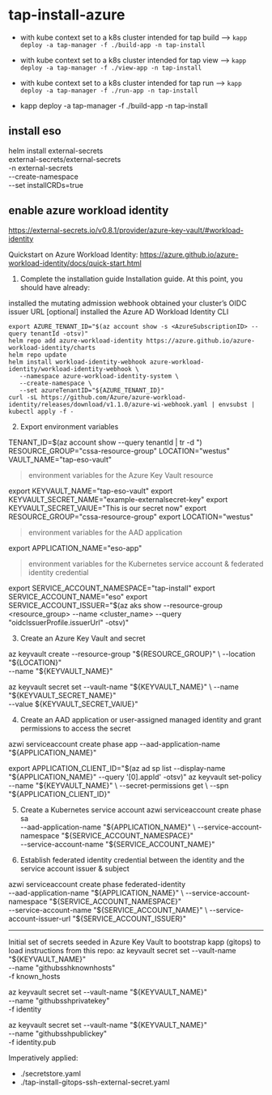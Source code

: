 # tap-install-azure


- with kube context set to a k8s cluster intended for tap build --> `kapp deploy -a tap-manager -f ./build-app -n tap-install`
- with kube context set to a k8s cluster intended for tap view --> `kapp deploy -a tap-manager -f ./view-app -n tap-install`
- with kube context set to a k8s cluster intended for tap run --> `kapp deploy -a tap-manager -f ./run-app -n tap-install`

- kapp deploy -a tap-manager -f ./build-app -n tap-install 

## install eso
helm install external-secrets \
   external-secrets/external-secrets \
    -n external-secrets \
    --create-namespace \
    --set installCRDs=true


## enable azure workload identity
https://external-secrets.io/v0.8.1/provider/azure-key-vault/#workload-identity

Quickstart on Azure Workload Identity:
https://azure.github.io/azure-workload-identity/docs/quick-start.html

1. Complete the installation guide
Installation guide. At this point, you should have already:

installed the mutating admission webhook
obtained your cluster’s OIDC issuer URL
[optional] installed the Azure AD Workload Identity CLI


    export AZURE_TENANT_ID="$(az account show -s <AzureSubscriptionID> --query tenantId -otsv)"
    helm repo add azure-workload-identity https://azure.github.io/azure-workload-identity/charts
    helm repo update
    helm install workload-identity-webhook azure-workload-identity/workload-identity-webhook \
       --namespace azure-workload-identity-system \
       --create-namespace \
       --set azureTenantID="${AZURE_TENANT_ID}"
    curl -sL https://github.com/Azure/azure-workload-identity/releases/download/v1.1.0/azure-wi-webhook.yaml | envsubst | kubectl apply -f -


2. Export environment variables

TENANT_ID=$(az account show --query tenantId | tr -d \")
RESOURCE_GROUP="cssa-resource-group"
LOCATION="westus"
VAULT_NAME="tap-eso-vault"


> environment variables for the Azure Key Vault resource

export KEYVAULT_NAME="tap-eso-vault"
export KEYVAULT_SECRET_NAME="example-externalsecret-key"
export KEYVAULT_SECRET_VAlUE="This is our secret now"
export RESOURCE_GROUP="cssa-resource-group"
export LOCATION="westus"

> environment variables for the AAD application

export APPLICATION_NAME="eso-app"

> environment variables for the Kubernetes service account & federated identity credential

export SERVICE_ACCOUNT_NAMESPACE="tap-install"
export SERVICE_ACCOUNT_NAME="eso"
export SERVICE_ACCOUNT_ISSUER="$(az aks show --resource-group <resource_group> --name <cluster_name> --query "oidcIssuerProfile.issuerUrl" -otsv)"

3. Create an Azure Key Vault and secret

az keyvault create --resource-group "${RESOURCE_GROUP}" \
   --location "${LOCATION}" \
   --name "${KEYVAULT_NAME}"

az keyvault secret set --vault-name "${KEYVAULT_NAME}" \
   --name "${KEYVAULT_SECRET_NAME}" \
   --value ${KEYVAULT_SECRET_VAlUE}"


4. Create an AAD application or user-assigned managed identity and grant permissions to access the secret

azwi serviceaccount create phase app --aad-application-name "${APPLICATION_NAME}"
    
export APPLICATION_CLIENT_ID="$(az ad sp list --display-name "${APPLICATION_NAME}" --query '[0].appId' -otsv)"
az keyvault set-policy --name "${KEYVAULT_NAME}" \
  --secret-permissions get \
  --spn "${APPLICATION_CLIENT_ID}"


5. Create a Kubernetes service account
azwi serviceaccount create phase sa \
  --aad-application-name "${APPLICATION_NAME}" \
  --service-account-namespace "${SERVICE_ACCOUNT_NAMESPACE}" \
  --service-account-name "${SERVICE_ACCOUNT_NAME}"


6. Establish federated identity credential between the identity and the service account issuer & subject

azwi serviceaccount create phase federated-identity \
  --aad-application-name "${APPLICATION_NAME}" \
  --service-account-namespace "${SERVICE_ACCOUNT_NAMESPACE}" \
  --service-account-name "${SERVICE_ACCOUNT_NAME}" \
  --service-account-issuer-url "${SERVICE_ACCOUNT_ISSUER}"


---
Initial set of secrets seeded in Azure Key Vault to bootstrap kapp (gitops) to load instructions from this repo:
az keyvault secret set --vault-name "${KEYVAULT_NAME}" \
   --name "githubsshknownhosts" \
   -f known_hosts

az keyvault secret set --vault-name "${KEYVAULT_NAME}" \
   --name "githubsshprivatekey" \
   -f identity

az keyvault secret set --vault-name "${KEYVAULT_NAME}" \
   --name "githubsshpublickey" \
   -f identity.pub

Imperatively applied:
- ./secretstore.yaml
- ./tap-install-gitops-ssh-external-secret.yaml